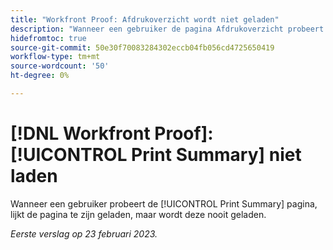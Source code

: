 ```yaml
---
title: "Workfront Proof: Afdrukoverzicht wordt niet geladen"
description: "Wanneer een gebruiker de pagina Afdrukoverzicht probeert te laden, lijkt de pagina te zijn geladen, maar nooit geladen."
hidefromtoc: true
source-git-commit: 50e30f70083284302eccb04fb056cd4725650419
workflow-type: tm+mt
source-wordcount: '50'
ht-degree: 0%

---
```



# [!DNL Workfront Proof]: [!UICONTROL Print Summary] niet laden

Wanneer een gebruiker probeert de [!UICONTROL Print Summary] pagina, lijkt de pagina te zijn geladen, maar wordt deze nooit geladen.

_Eerste verslag op 23 februari 2023._

